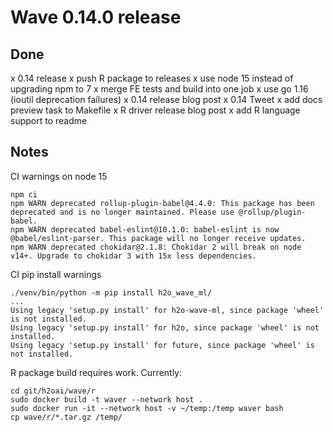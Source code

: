 # Wave 0.14.0 release

## Done

x 0.14 release
x push R package to releases
x use node 15 instead of upgrading npm to 7
x merge FE tests and build into one job
x use go 1.16 (ioutil deprecation failures)
x 0.14 release blog post
x 0.14 Tweet
x add docs preview task to Makefile
x R driver release blog post
x add R language support to readme

## Notes

CI warnings on node 15

    npm ci
    npm WARN deprecated rollup-plugin-babel@4.4.0: This package has been deprecated and is no longer maintained. Please use @rollup/plugin-babel.
    npm WARN deprecated babel-eslint@10.1.0: babel-eslint is now @babel/eslint-parser. This package will no longer receive updates.
    npm WARN deprecated chokidar@2.1.8: Chokidar 2 will break on node v14+. Upgrade to chokidar 3 with 15x less dependencies.


CI pip install warnings

    ./venv/bin/python -m pip install h2o_wave_ml/
    ...
    Using legacy 'setup.py install' for h2o-wave-ml, since package 'wheel' is not installed.
    Using legacy 'setup.py install' for h2o, since package 'wheel' is not installed.
    Using legacy 'setup.py install' for future, since package 'wheel' is not installed.


R package build requires work. Currently:

    cd git/h2oai/wave/r
    sudo docker build -t waver --network host .
    sudo docker run -it --network host -v ~/temp:/temp waver bash
    cp wave/r/*.tar.gz /temp/
